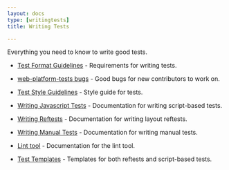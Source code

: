 ```yaml
---
layout: docs
type: [writingtests]
title: Writing Tests

---
```


Everything you need to know to write good tests.

* [Test Format Guidelines](test-format-guidelines.html) - Requirements for writing tests.

* [web-platform-tests bugs](bugs/index.html) - Good bugs for new contributors to work on.

* [Test Style Guidelines](test-style-guidelines.html) - Style guide
  for tests.

* [Writing Javascript Tests](testharness.html) - Documentation for
  writing script-based tests.

* [Writing Reftests](reftests.html) - Documentation for
  writing layout reftests.

* [Writing Manual Tests](manual-test.html) - Documentation for writing
  manual tests.

* [Lint tool](lint-tool.html) - Documentation for the lint tool.

* [Test Templates](test-templates.html) - Templates for both reftests
  and script-based tests.
